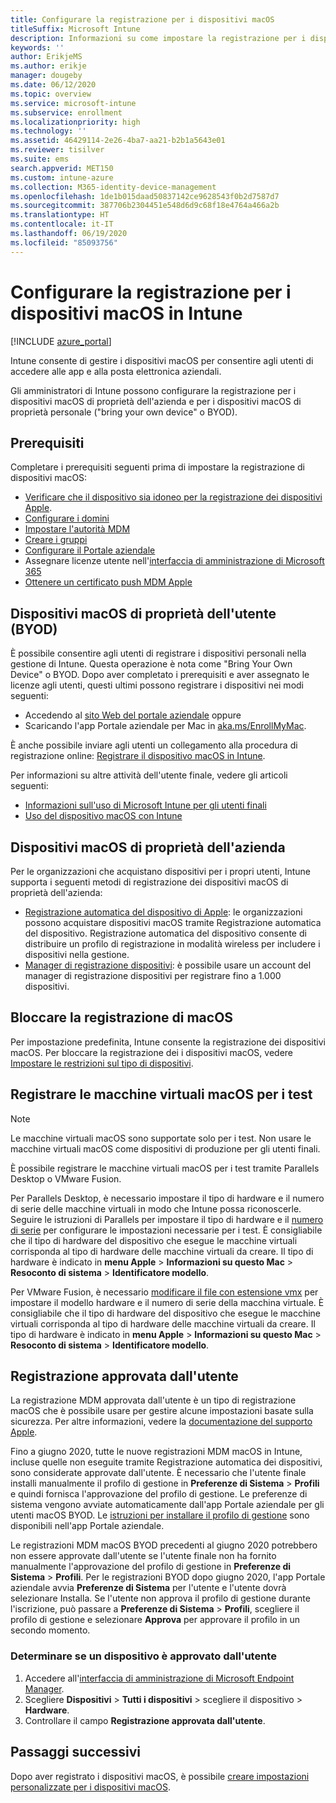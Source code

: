 ```yaml
---
title: Configurare la registrazione per i dispositivi macOS
titleSuffix: Microsoft Intune
description: Informazioni su come impostare la registrazione per i dispositivi macOS in Intune.
keywords: ''
author: ErikjeMS
ms.author: erikje
manager: dougeby
ms.date: 06/12/2020
ms.topic: overview
ms.service: microsoft-intune
ms.subservice: enrollment
ms.localizationpriority: high
ms.technology: ''
ms.assetid: 46429114-2e26-4ba7-aa21-b2b1a5643e01
ms.reviewer: tisilver
ms.suite: ems
search.appverid: MET150
ms.custom: intune-azure
ms.collection: M365-identity-device-management
ms.openlocfilehash: 1de1b015daad50837142ce9628543f0b2d7587d7
ms.sourcegitcommit: 387706b2304451e548d6d9c68f18e4764a466a2b
ms.translationtype: HT
ms.contentlocale: it-IT
ms.lasthandoff: 06/19/2020
ms.locfileid: "85093756"
---
```

# <a name="set-up-enrollment-for-macos-devices-in-intune"></a>Configurare la registrazione per i dispositivi macOS in Intune

[!INCLUDE [azure_portal](../includes/azure_portal.md)]

Intune consente di gestire i dispositivi macOS per consentire agli utenti di accedere alle app e alla posta elettronica aziendali.

Gli amministratori di Intune possono configurare la registrazione per i dispositivi macOS di proprietà dell'azienda e per i dispositivi macOS di proprietà personale ("bring your own device" o BYOD). 

## <a name="prerequisites"></a>Prerequisiti

Completare i prerequisiti seguenti prima di impostare la registrazione di dispositivi macOS:

- [Verificare che il dispositivo sia idoneo per la registrazione dei dispositivi Apple](https://support.apple.com/en-us/HT204142#eligibility).
- [Configurare i domini](../fundamentals/custom-domain-name-configure.md)
- [Impostare l'autorità MDM](../fundamentals/mdm-authority-set.md)
- [Creare i gruppi](../fundamentals/groups-add.md)
- [Configurare il Portale aziendale](../apps/company-portal-app.md)
- Assegnare licenze utente nell'[interfaccia di amministrazione di Microsoft 365](https://go.microsoft.com/fwlink/p/?LinkId=698854)
- [Ottenere un certificato push MDM Apple](../enrollment/apple-mdm-push-certificate-get.md)

## <a name="user-owned-macos-devices-byod"></a>Dispositivi macOS di proprietà dell'utente (BYOD)

È possibile consentire agli utenti di registrare i dispositivi personali nella gestione di Intune. Questa operazione è nota come "Bring Your Own Device" o BYOD. Dopo aver completato i prerequisiti e aver assegnato le licenze agli utenti, questi ultimi possono registrare i dispositivi nei modi seguenti:
- Accedendo al [sito Web del portale aziendale](https://portal.manage.microsoft.com) oppure
- Scaricando l'app Portale aziendale per Mac in [aka.ms/EnrollMyMac](https://aka.ms/EnrollMyMac).

È anche possibile inviare agli utenti un collegamento alla procedura di registrazione online: [Registrare il dispositivo macOS in Intune](https://docs.microsoft.com/mem/intune/user-help/enroll-your-device-in-intune-macos-cp).

Per informazioni su altre attività dell'utente finale, vedere gli articoli seguenti:

- [Informazioni sull'uso di Microsoft Intune per gli utenti finali](../fundamentals/end-user-educate.md)
- [Uso del dispositivo macOS con Intune](../user-help/enroll-your-device-in-intune-macos-cp.md)

## <a name="company-owned-macos-devices"></a>Dispositivi macOS di proprietà dell'azienda
Per le organizzazioni che acquistano dispositivi per i propri utenti, Intune supporta i seguenti metodi di registrazione dei dispositivi macOS di proprietà dell'azienda:
- [Registrazione automatica del dispositivo di Apple](device-enrollment-program-enroll-macos.md): le organizzazioni possono acquistare dispositivi macOS tramite Registrazione automatica del dispositivo. Registrazione automatica del dispositivo consente di distribuire un profilo di registrazione in modalità wireless per includere i dispositivi nella gestione.
- [Manager di registrazione dispositivi](device-enrollment-manager-enroll.md): è possibile usare un account del manager di registrazione dispositivi per registrare fino a 1.000 dispositivi.

## <a name="block-macos-enrollment"></a>Bloccare la registrazione di macOS
Per impostazione predefinita, Intune consente la registrazione dei dispositivi macOS. Per bloccare la registrazione dei i dispositivi macOS, vedere [Impostare le restrizioni sul tipo di dispositivi](enrollment-restrictions-set.md).

## <a name="enroll-virtual-macos-machines-for-testing"></a>Registrare le macchine virtuali macOS per i test

> [!NOTE]
> Le macchine virtuali macOS sono supportate solo per i test. Non usare le macchine virtuali macOS come dispositivi di produzione per gli utenti finali. 

È possibile registrare le macchine virtuali macOS per i test tramite Parallels Desktop o VMware Fusion. 

Per Parallels Desktop, è necessario impostare il tipo di hardware e il numero di serie delle macchine virtuali in modo che Intune possa riconoscerle. Seguire le istruzioni di Parallels per impostare il tipo di hardware e il [numero di serie](http://kb.parallels.com/123455) per configurare le impostazioni necessarie per i test. È consigliabile che il tipo di hardware del dispositivo che esegue le macchine virtuali corrisponda al tipo di hardware delle macchine virtuali da creare. Il tipo di hardware è indicato in **menu Apple** > **Informazioni su questo Mac** > **Resoconto di sistema** > **Identificatore modello**. 

Per VMware Fusion, è necessario [modificare il file con estensione vmx](https://kb.vmware.com/s/article/1014782) per impostare il modello hardware e il numero di serie della macchina virtuale. È consigliabile che il tipo di hardware del dispositivo che esegue le macchine virtuali corrisponda al tipo di hardware delle macchine virtuali da creare. Il tipo di hardware è indicato in **menu Apple** > **Informazioni su questo Mac** > **Resoconto di sistema** > **Identificatore modello**. 

## <a name="user-approved-enrollment"></a>Registrazione approvata dall'utente

La registrazione MDM approvata dall'utente è un tipo di registrazione macOS che è possibile usare per gestire alcune impostazioni basate sulla sicurezza. Per altre informazioni, vedere la [documentazione del supporto Apple](https://support.apple.com/HT208019).  
 
Fino a giugno 2020, tutte le nuove registrazioni MDM macOS in Intune, incluse quelle non eseguite tramite Registrazione automatica dei dispositivi, sono considerate approvate dall'utente. È necessario che l'utente finale installi manualmente il profilo di gestione in **Preferenze di Sistema** > **Profili** e quindi fornisca l'approvazione del profilo di gestione. Le preferenze di sistema vengono avviate automaticamente dall'app Portale aziendale per gli utenti macOS BYOD. Le [istruzioni per installare il profilo di gestione](https://docs.microsoft.com/mem/intune/user-help/enroll-your-device-in-intune-macos-cp) sono disponibili nell'app Portale aziendale.     

Le registrazioni MDM macOS BYOD precedenti al giugno 2020 potrebbero non essere approvate dall'utente se l'utente finale non ha fornito manualmente l'approvazione del profilo di gestione in **Preferenze di Sistema** > **Profili**. Per le registrazioni BYOD dopo giugno 2020, l'app Portale aziendale avvia **Preferenze di Sistema** per l'utente e l'utente dovrà selezionare Installa. Se l'utente non approva il profilo di gestione durante l'iscrizione, può passare a **Preferenze di Sistema** > **Profili**, scegliere il profilo di gestione e selezionare **Approva** per approvare il profilo in un secondo momento.

### <a name="find-out-if-a-device-is-user-approved"></a>Determinare se un dispositivo è approvato dall'utente
1. Accedere all'[interfaccia di amministrazione di Microsoft Endpoint Manager](https://go.microsoft.com/fwlink/?linkid=2109431).
2. Scegliere **Dispositivi** > **Tutti i dispositivi** > scegliere il dispositivo > **Hardware**.
3. Controllare il campo **Registrazione approvata dall'utente**.


## <a name="next-steps"></a>Passaggi successivi

Dopo aver registrato i dispositivi macOS, è possibile [creare impostazioni personalizzate per i dispositivi macOS](../configuration/custom-settings-macos.md).
